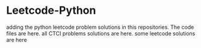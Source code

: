 # Leetcode-Python
adding the python leetcode problem solutions in this repositories. 
The code files are here.
all CTCI problems solutions are here.
some leetcode solutions are here






















































































































































































































































































































































































































































































